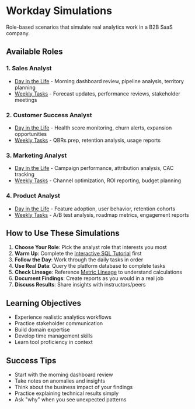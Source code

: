 # Workday Simulations

Role-based scenarios that simulate real analytics work in a B2B SaaS company.

## Available Roles

### 1. Sales Analyst
- [Day in the Life](sales_analyst_day.md) - Morning dashboard review, pipeline analysis, territory planning
- [Weekly Tasks](sales_analyst_weekly.md) - Forecast updates, performance reviews, stakeholder meetings

### 2. Customer Success Analyst  
- [Day in the Life](cs_analyst_day.md) - Health score monitoring, churn alerts, expansion opportunities
- [Weekly Tasks](cs_analyst_weekly.md) - QBRs prep, retention analysis, usage reports

### 3. Marketing Analyst
- [Day in the Life](marketing_analyst_day.md) - Campaign performance, attribution analysis, CAC tracking
- [Weekly Tasks](marketing_analyst_weekly.md) - Channel optimization, ROI reporting, budget planning

### 4. Product Analyst
- [Day in the Life](product_analyst_day.md) - Feature adoption, user behavior, retention cohorts
- [Weekly Tasks](product_analyst_weekly.md) - A/B test analysis, roadmap metrics, engagement reports

## How to Use These Simulations

1. **Choose Your Role**: Pick the analyst role that interests you most
2. **Warm Up**: Complete the [Interactive SQL Tutorial](/docs/onboarding/common/interactive-sql-tutorial.md) first
3. **Follow the Day**: Work through the daily tasks in order
4. **Use Real Data**: Query the platform database to complete tasks
5. **Check Lineage**: Reference [Metric Lineage](/docs/onboarding/common/metric-lineage.md) to understand calculations
6. **Document Findings**: Create reports as you would in a real job
7. **Discuss Results**: Share insights with instructors/peers

## Learning Objectives

- Experience realistic analytics workflows
- Practice stakeholder communication
- Build domain expertise
- Develop time management skills
- Learn tool proficiency in context

## Success Tips

- Start with the morning dashboard review
- Take notes on anomalies and insights
- Think about the business impact of your findings
- Practice explaining technical results simply
- Ask "why" when you see unexpected patterns